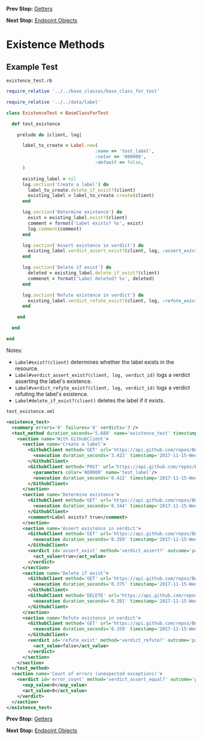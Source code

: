 <!--- GENERATED FILE, DO NOT EDIT --->
**Prev Stop:** [Getters](./Getters.md#getters)

**Next Stop:** [Endpoint Objects](./EndpointObjects.md#endpoint-objects)


# Existence Methods

## Example Test

<code>existence_test.rb</code>
```ruby
require_relative '../../base_classes/base_class_for_test'

require_relative '../../data/label'

class ExistenceTest < BaseClassForTest

  def test_existence

    prelude do |client, log|

      label_to_create = Label.new(
                                 :name => 'test_label',
                                 :color => '000000',
                                 :default => false,
      )

      existing_label = nil
      log.section('Create a label') do
        label_to_create.delete_if_exist?(client)
        existing_label = label_to_create.create(client)
      end

      log.section('Determine existence') do
        exist = existing_label.exist?(client)
        comment = format('Label exists? %s', exist)
        log.comment(comment)
      end

      log.section('Assert existence in verdict') do
        existing_label.verdict_assert_exist?(client, log, :assert_exist)
      end

      log.section('Delete if exist') do
        deleted = existing_label.delete_if_exist?(client)
        commenet = format('Label deleted? %s', deleted)
      end

      log.section('Refute existence in verdict') do
        existing_label.verdict_refute_exist?(client, log, :refute_exist)
      end

    end

  end

end
```

Notes:

- `Label#exist?(client)` determines whether the label exists in the resource.
- `Label#verdict_assert_exist?(client, log, verdict_id)` logs a verdict asserting the label's existence.
- `Label#verdict_refyte_exist?(client, log, verdict_id)` logs a verdict refuting the label's existence.
- `Label#delete_if_exist?(client)` deletes the label if it exists.

<code>test_existence.xml</code>
```xml
<existence_test>
  <summary errors='0' failures='0' verdicts='3'/>
  <test_method duration_seconds='5.688' name='existence_test' timestamp='2017-11-15-Wed-14.42.36.193'>
    <section name='With GithubClient'>
      <section name='Create a label'>
        <GithubClient method='GET' url='https://api.github.com/repos/BurdetteLamar/RubyTest/labels/test_label'>
          <execution duration_seconds='3.422' timestamp='2017-11-15-Wed-14.42.36.209'/>
        </GithubClient>
        <GithubClient method='POST' url='https://api.github.com/repos/BurdetteLamar/RubyTest/labels'>
          <parameters color='000000' name='test_label'/>
          <execution duration_seconds='0.422' timestamp='2017-11-15-Wed-14.42.39.631'/>
        </GithubClient>
      </section>
      <section name='Determine existence'>
        <GithubClient method='GET' url='https://api.github.com/repos/BurdetteLamar/RubyTest/labels/test_label'>
          <execution duration_seconds='0.344' timestamp='2017-11-15-Wed-14.42.40.053'/>
        </GithubClient>
        <comment>Label exists? true</comment>
      </section>
      <section name='Assert existence in verdict'>
        <GithubClient method='GET' url='https://api.github.com/repos/BurdetteLamar/RubyTest/labels/test_label'>
          <execution duration_seconds='0.359' timestamp='2017-11-15-Wed-14.42.40.397'/>
        </GithubClient>
        <verdict id='assert_exist' method='verdict_assert?' outcome='passed' volatile='false'>
          <act_value>true</act_value>
        </verdict>
      </section>
      <section name='Delete if exist'>
        <GithubClient method='GET' url='https://api.github.com/repos/BurdetteLamar/RubyTest/labels/test_label'>
          <execution duration_seconds='0.375' timestamp='2017-11-15-Wed-14.42.40.756'/>
        </GithubClient>
        <GithubClient method='DELETE' url='https://api.github.com/repos/BurdetteLamar/RubyTest/labels/test_label'>
          <execution duration_seconds='0.391' timestamp='2017-11-15-Wed-14.42.41.131'/>
        </GithubClient>
      </section>
      <section name='Refute existence in verdict'>
        <GithubClient method='GET' url='https://api.github.com/repos/BurdetteLamar/RubyTest/labels/test_label'>
          <execution duration_seconds='0.359' timestamp='2017-11-15-Wed-14.42.41.522'/>
        </GithubClient>
        <verdict id='refute_exist' method='verdict_refute?' outcome='passed' volatile='false'>
          <act_value>false</act_value>
        </verdict>
      </section>
    </section>
  </test_method>
  <section name='Count of errors (unexpected exceptions)'>
    <verdict id='error_count' method='verdict_assert_equal?' outcome='passed' volatile='true'>
      <exp_value>0</exp_value>
      <act_value>0</act_value>
    </verdict>
  </section>
</existence_test>
```

**Prev Stop:** [Getters](./Getters.md#getters)

**Next Stop:** [Endpoint Objects](./EndpointObjects.md#endpoint-objects)

